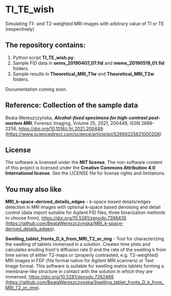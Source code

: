 # TI_TE_wish
Simulating T1- and T2-weighted MRI images with arbitrary value of TI or TE (respectively)

## The repository contains:
1. Python script **TI_TE_wish.py**.
2. Sample FID data in **sems_20190407_07.fid** and **mems_20190519_01.fid** folders.
3. Sample results in **Theoretical_MRI_T1w** and **Theoretical_MRI_T2w** folders.

Documentation coming soon.

## Reference: Collection of the sample data
Beata Wereszczyńska, ***Alcohol-fixed specimens for high-contrast post-mortem MRI***, Forensic Imaging, Volume 25, 2021, 200449, ISSN 2666-2256, https://doi.org/10.1016/j.fri.2021.200449. (https://www.sciencedirect.com/science/article/pii/S2666225621000208)

## License
The software is licensed under the **MIT license**. The non-software content of this project is licensed under the **Creative Commons Attribution 4.0 International license**. See the LICENSE file for license rights and limitations.

## You may also like
**MRI_k-space-derived_details_edges** - k-space based details/edges detection in MRI images with optional k-space based denoising and detail control
(data import suitable for Agilent FID files, three binarization methods to choose from), https://doi.org/10.5281/zenodo.7388435 (https://github.com/BeataWereszczynska/MRI_k-space-derived_details_edges).

**Swelling_tablet_fronts_D_k_from_MRI_T2_or_img** - Tool for characterizing the swelling of tablets immersed in a solution. Creates time plots and calculates eroding front's diffusion rate D and the rate of the swelling k from time series of either T2-maps or (properly contrasted, e.g. T2-weighted) MRI images in FDF (file format native for Agilent MRI scanners) or Text Image format. This software is suitable for swelling matrix tablets forming a membrane-like structure in contact with the solution in which they are immersed, https://doi.org/10.5281/zenodo.7262466 (https://github.com/BeataWereszczynska/Swelling_tablet_fronts_D_k_from_MRI_T2_or_img).
